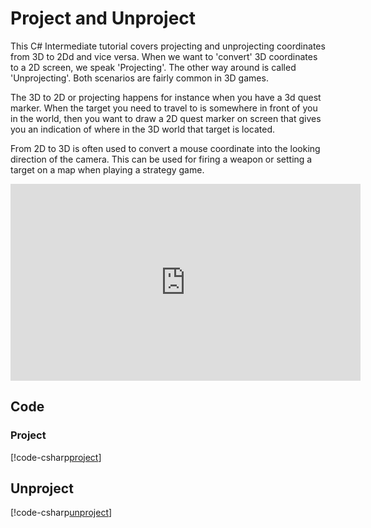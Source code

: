 # Project and Unproject

This C# Intermediate tutorial covers projecting and unprojecting coordinates from 3D to 2Dd and vice versa. When we want to 'convert' 3D coordinates to a 2D screen, we speak 'Projecting'. The other way around is called 'Unprojecting'. Both scenarios are fairly common in 3D games. 

The 3D to 2D or projecting happens for instance when you have a 3d quest marker. When the target you need to travel to is somewhere in front of you in the world, then you want to draw a 2D quest marker on screen that gives you an indication of where in the 3D world that target is located.    

From 2D to 3D is often used to convert a mouse coordinate into the looking direction of the camera. This can be used for firing a weapon or setting a target on a map when playing a strategy game.

<iframe width="560" height="315" src="https://www.youtube.com/embed/r2sMWGPidis" frameborder="0" allow="accelerometer; autoplay; encrypted-media; gyroscope; picture-in-picture" allowfullscreen></iframe>


## Code
### Project
[!code-csharp[project](..\..\..\..\stride\samples\Tutorials\CSharpIntermediate\CSharpIntermediate\CSharpIntermediate.Game\04_Project-UnProject\ProjectDemo.cs)]

## Unproject
[!code-csharp[unproject](..\..\..\..\stride\samples\Tutorials\CSharpIntermediate\CSharpIntermediate\CSharpIntermediate.Game\04_Project-UnProject\UnprojectDemo.cs)]